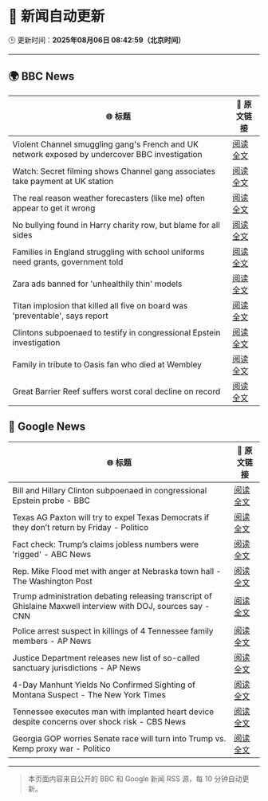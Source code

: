 # 🧠 新闻自动更新

🕒 更新时间：**2025年08月06日 08:42:59（北京时间）**

---

## 🌍 BBC News

| 🌐 标题 | 🔗 原文链接 |
|--------|-------------|
| Violent Channel smuggling gang's French and UK network exposed by undercover BBC investigation | [阅读全文](https://www.bbc.com/news/articles/cly48nmmzdro?at_medium=RSS&at_campaign=rss) |
| Watch: Secret filming shows Channel gang associates take payment at UK station | [阅读全文](https://www.bbc.com/news/videos/cwy57p22nl3o?at_medium=RSS&at_campaign=rss) |
| The real reason weather forecasters (like me) often appear to get it wrong | [阅读全文](https://www.bbc.com/news/articles/cwy1epz58pyo?at_medium=RSS&at_campaign=rss) |
| No bullying found in Harry charity row, but blame for all sides | [阅读全文](https://www.bbc.com/news/articles/c741n548dkko?at_medium=RSS&at_campaign=rss) |
| Families in England struggling with school uniforms need grants, government told | [阅读全文](https://www.bbc.com/news/articles/c5ye47gj4q4o?at_medium=RSS&at_campaign=rss) |
| Zara ads banned for 'unhealthily thin' models | [阅读全文](https://www.bbc.com/news/articles/cp941z3nnnxo?at_medium=RSS&at_campaign=rss) |
| Titan implosion that killed all five on board was 'preventable', says report | [阅读全文](https://www.bbc.com/news/articles/cwy57pnjw4wo?at_medium=RSS&at_campaign=rss) |
| Clintons subpoenaed to testify in congressional Epstein investigation | [阅读全文](https://www.bbc.com/news/articles/c79l38vl3lwo?at_medium=RSS&at_campaign=rss) |
| Family in tribute to Oasis fan who died at Wembley | [阅读全文](https://www.bbc.com/news/articles/ce87gykd4z8o?at_medium=RSS&at_campaign=rss) |
| Great Barrier Reef suffers worst coral decline on record | [阅读全文](https://www.bbc.com/news/articles/cvg3pp52m65o?at_medium=RSS&at_campaign=rss) |

## 📰 Google News

| 🌐 标题 | 🔗 原文链接 |
|--------|-------------|
| Bill and Hillary Clinton subpoenaed in congressional Epstein probe - BBC | [阅读全文](https://news.google.com/rss/articles/CBMiWkFVX3lxTE5zdFlvakFXY1JWd2sxbDZ1M2VESXVrRkppNXpiNUJVYmtvRkhVQzZWNjlHN0dITXdsdnZ6NW9ZYmpFMzFFRnpQcE5fX2VBQ19zM28yT3llY0MwQdIBX0FVX3lxTE93eTc3VzZ6Slp5N0IySlNrSDByMW9oLXpjaEI3Nm1IbEtVTkhPcEE4OXVBSjJRTGo1R1hRcU0td1BRSG95N0MyWl90UkdPYjQwd2ZuaDRXRm9hS0FjZXdN?oc=5) |
| Texas AG Paxton will try to expel Texas Democrats if they don’t return by Friday - Politico | [阅读全文](https://news.google.com/rss/articles/CBMiekFVX3lxTE93QThILVJ4cEZpeGJScGY4Q1RUdXlSNkVXb3A0T05pbVFYSXBKUHQ4LUFUbmFTQktHcWtpb2V4MDJSRHVtamlZRW5fdEREM3JJZWQzUzZBTmFUdWtXaTZlN1pGR2ZTaDJLUTUxcllUM2FmMUhhUmJRa1ZR?oc=5) |
| Fact check: Trump’s claims jobless numbers were 'rigged' - ABC News | [阅读全文](https://news.google.com/rss/articles/CBMinwFBVV95cUxNUTZiSGs2N29lWndkUHhiWl9ZMS13ZTJZQ2l6TkxzY0RrQndWZzY1MF9LQnZpWExacjVvYWk4M0tUb1hjRDVIV3EzaXFyeWNJa3lRU2lINHdVbDlmWUhyZW5qOXlYM0dXRXVjRlF5cVlqeEJQa1JDMTJrWW5EX3hPUU5kMHRibTNINVU0VnM2Q0V6VlNueF9wYkZvQ3Bfa2_SAaQBQVVfeXFMTUFTWmlhZmJKdk9uZEFyQ3ZpeGwtZmVxYjIyN3RLZWlac1dkeHg5UV94SVBsUGZ5cFBkLXpNbmg4dFN0ZlFhSklHZnNhdUo3TDZpcjBldTVlYzY3RnNyX3M0dENhYUVJMWpPMDdOVmtDeWp6Vm50Q1pKbzRYUUNrTkt6dnVGVjB5b01SSTFlSVdHQmxPWk5WSjNSd1FfdE9WUTFRWHg?oc=5) |
| Rep. Mike Flood met with anger at Nebraska town hall - The Washington Post | [阅读全文](https://news.google.com/rss/articles/CBMijwFBVV95cUxQMHNOZl9wVEs2SllMaGJTZkFlbTA1OHlTbFowanh5UHZYLUlER2Y4WlBWQVU4RGRsNmhxeDJyZ2dSbXI2WldzZ1J3eXlxNUxpdHhxc29CZzlacmRUQlpPZWhhUzBmQ2RWWmhaTmowZ3FHSFJtWWdoRUJpWG1wcmlRWmk0Ny03dTVVdUhWMHhBYw?oc=5) |
| Trump administration debating releasing transcript of Ghislaine Maxwell interview with DOJ, sources say - CNN | [阅读全文](https://news.google.com/rss/articles/CBMilAFBVV95cUxNc1djTjRwVGtyV05hemhXWDZUNzhsYXBRY00wVmlvV0pjLXZfSVFFQ19ockhhVGIwcEY5a3BpdVlCZmF2ak9zZEdEazFhS2J3dDFLM2lyZ2EtVFBKOG1IVl9KSjFGNF9URjdwa2R6aFJUSkRSQzdOdlhYY25EMl9VNEkxbWRmYkcyZE9fa2I3MWxqaHc40gGaAUFVX3lxTFBvWXhFR2RqWldJa3VCZGhkUmxFM3Y2VE9Xc2NqaDUxUHh5emlUMy1VUXpJZTdQS3V6SFg5VnN1ZWI4Q0VmMUlleHpFS01WS2VaREJSb1U1VFh5dmhRMmVzZzQ2MGpTRUt3V0tXWjgyWTV6UUlxTkVyZnZUbm03Vk4yWnVweDZnWkFCZ0VDRGVtdmJlbGRLUWhkd3c?oc=5) |
| Police arrest suspect in killings of 4 Tennessee family members - AP News | [阅读全文](https://news.google.com/rss/articles/CBMirAFBVV95cUxQaGpiRmRzbUJoZ2dFdGxLYW5qb2l1SkdEWFFsbmhoM3M3VWg3RFBkUFlxelVLQU92eXl3V2NfNUNFZkFFa0pTRGl6MjZzd09WUS1WdTZkU3BZUHhxRE5RdTZsODN2TVJROHFSb2wzNDh4WWRrMl9KM0VGWFJ0bVZJeWduLWt0cENJd1NRZHdNVktfc01WOVN3TFRWZWxJak00QzhMb0JMRElyVEF6?oc=5) |
| Justice Department releases new list of so-called sanctuary jurisdictions - AP News | [阅读全文](https://news.google.com/rss/articles/CBMiqgFBVV95cUxObHM4NW43Q1R5VjM1dDRUNlVMSGw2YzNsQXhJNlRKM0xJa0RreUNpeHI3VnNWVnUwbHgzX0pYWWRXQ1c2S3prenp3R2I3blhRTDdsSUFYdklaakpjQ3F6bDRXcS1pZW9ZbzZUYlBGenJ1ZE1CS2I4UVBsaWFiTFFWTVFSZHMzLWZXQ1hpU2FhdXF5T3ZLZU1uS1FKMmR5eV9nLWZHamtWekx4dw?oc=5) |
| 4-Day Manhunt Yields No Confirmed Sighting of Montana Suspect - The New York Times | [阅读全文](https://news.google.com/rss/articles/CBMiigFBVV95cUxObnNaRTQ0cGMzdDhxa1NDTFRaTThtcm9CdWhScWJkN0NHSmREMWl6VUtLM2YyUzlMQmEzMWxTWEh2aVR2c0oteUFOVEtMUk5oOEg4WTROUzZwUnQxa3BnaWd1dE5BcDhjcl9XQ1RSYTdOUU1EV0VaSlc0T3hteVJUQWNYa0d2MXFiX2c?oc=5) |
| Tennessee executes man with implanted heart device despite concerns over shock risk - CBS News | [阅读全文](https://news.google.com/rss/articles/CBMiiwFBVV95cUxOYmhrYjlfX0N6cXgtc0NReXN2YkVyMWkxU1JvbW4yU3VaZmV2ZGpISzBaUU96UXdGNzhZYWJhQkZybTkzZE5lVWtoZlR0ZHJHREZtV1RraXFpeWZwMWVyTGV0WTFzeGhJc2ZMZzZkRC1zeGdnR1p1SXJJV0JmWk9xdlRpaDF3Sldzbmw40gGQAUFVX3lxTE43TkszMWhxUWkyMEtSbkttekxaUGJqMVBaMEVNbUpyX3p3MjNLUW9abThZQWJaMFFaUjloMnhyYzVLSk5rVFNHRl85SWRtdkhEWXJkY1hMRmt3Qkt0YXRhVGZSS2hqY3hkcFY5QzQ4R3VZcXJnZFJzUExhTnJJNlg5dUFHVzRYVV93UEVkYTNkTg?oc=5) |
| Georgia GOP worries Senate race will turn into Trump vs. Kemp proxy war - Politico | [阅读全文](https://news.google.com/rss/articles/CBMimgFBVV95cUxPZTNYay1Lek9xbkV4RDRMUzcwNHM5SzU3VWNMYTNlM2VtT2M3YVV4bXh6MDJ0bkJDSW83Rk1rWW50WUpkb1V4eHB1Z0ZMcGlYTXhJMHlOOWFSZ2VacS03X19WM0JWSE5FaUZna09KTVlfNVNnZ0w4Tm1GbW8yN3YxTlhIZ1k4OHVuVGVNTjFqdmVZRFFuMm5aX3V3?oc=5) |

---
> 本页面内容来自公开的 BBC 和 Google 新闻 RSS 源，每 10 分钟自动更新。